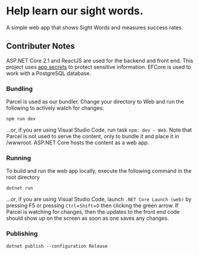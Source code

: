 # Help learn our sight words.  

A simple web app that shows Sight Words and measures success rates.

## Contributer Notes
ASP.NET Core 2.1 and ReactJS are used for the backend and front end. This project uses [app secrets](https://docs.microsoft.com/en-us/aspnet/core/security/app-secrets) to protect sensitive information.
EFCore is used to work with a PostgreSQL database.

### Bundling
Parcel is used as our bundler. Change your directory to Web and run the following to actively watch for changes:
```
npm run dev
```
...or, if you are using Visual Studio Code, run task `npm: dev - Web`. Note that Parcel is not used to serve the content, only to bundle it and place it in /wwwroot. ASP.NET Core hosts the content as a web app.

### Running
To build and run the web app locally, execute the following command in the root directory  
```
dotnet run
```
...or, if you are using Visual Studio Code, launch `.NET Core Launch (web)` by pressing F5 or pressing `Ctrl`+`Shift`+`D` then clicking the green arrow. If Parcel is watching for changes, then the updates to the front end code should show up on the screen as soon as one saves any changes.

### Publishing
``` 
dotnet publish --configuration Release 
```